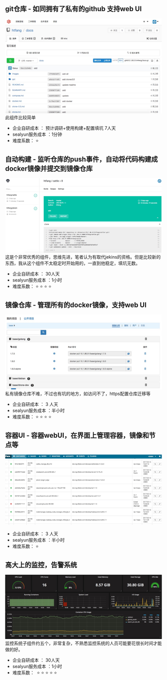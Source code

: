 ## git仓库 - 如同拥有了私有的github 支持web UI
![](images/git.png)
此组件比较简单

* 企业自研成本 ： 预计调研+使用构建+配置填坑 7人天
* sealyun服务成本 ：1分钟
* 难度系数： ⭐️

## 自动构建 - 监听仓库的push事件，自动将代码构建成docker镜像并提交到镜像仓库
![](images/ci.png)
这是个非常优秀的组件，思维先进，笔者认为有取代jekins的资格。但是比较新的东西，我从这个组件不太稳定时开始用的，一直到他稳定，填坑无数。

* 企业自研成本 ： 30人天
* sealyun服务成本 ：1小时
* 难度系数：  ⭐️ ⭐️ ⭐️ ⭐️

## 镜像仓库 - 管理所有的docker镜像，支持web UI
![](images/registry.png)
私有镜像仓库不难，不过也有坑的地方，如访问不了，https配置仓库迁移等

* 企业自研成本 ： 3 人天
* sealyun服务成本 ：半小时
* 难度系数： ⭐️ ⭐️ ⭐️ ⭐️

## 容器UI - 容器webUI，在界面上管理容器，镜像和节点等
![](images/containers.png)

* 企业自研成本 ： 3 人天
* sealyun服务成本 ：半小时
* 难度系数： ️⭐

## 高大上的监控，告警系统 
![](images/monitor2.png)
监控系统子组件约五个，非常复杂，不熟悉监控系统的人员可能要花很长时间才能做的好。

* 企业自研成本 ： 30人天
* sealyun服务成本 ：1小时
* 难度系数： ️ ⭐️ ⭐️ ⭐️ ⭐️ ⭐
